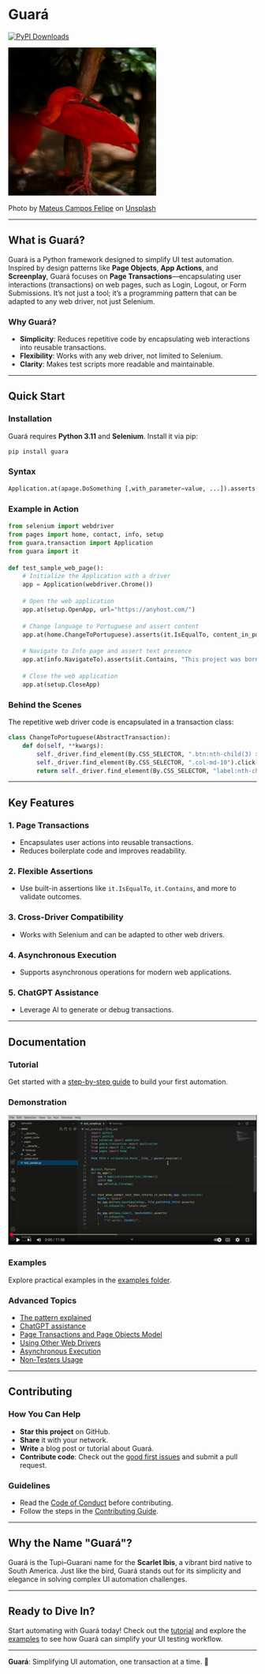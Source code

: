 # Guará

[![PyPI Downloads](https://static.pepy.tech/badge/guara)](https://pepy.tech/projects/guara)

<img src=https://github.com/douglasdcm/guara/raw/main/docs/images/guara.jpg width="300" height="300" />

Photo by <a href="https://unsplash.com/@matcfelipe?utm_content=creditCopyText&utm_medium=referral&utm_source=unsplash">Mateus Campos Felipe</a> on <a href="https://unsplash.com/photos/red-flamingo-svdE4f0K4bs?utm_content=creditCopyText&utm_medium=referral&utm_source=unsplash">Unsplash</a>

---

## What is Guará?

Guará is a Python framework designed to simplify UI test automation. Inspired by design patterns like **Page Objects**, **App Actions**, and **Screenplay**, Guará focuses on **Page Transactions**—encapsulating user interactions (transactions) on web pages, such as Login, Logout, or Form Submissions. It’s not just a tool; it’s a programming pattern that can be adapted to any web driver, not just Selenium.

### Why Guará?
- **Simplicity**: Reduces repetitive code by encapsulating web interactions into reusable transactions.
- **Flexibility**: Works with any web driver, not limited to Selenium.
- **Clarity**: Makes test scripts more readable and maintainable.

---

## Quick Start

### Installation
Guará requires **Python 3.11** and **Selenium**. Install it via pip:
```shell
pip install guara
```

### Syntax
```python
Application.at(apage.DoSomething [,with_parameter=value, ...]).asserts(it.Matches, a_condition)
```

### Example in Action
```python
from selenium import webdriver
from pages import home, contact, info, setup
from guara.transaction import Application
from guara import it

def test_sample_web_page():
    # Initialize the Application with a driver
    app = Application(webdriver.Chrome())
    
    # Open the web application
    app.at(setup.OpenApp, url="https://anyhost.com/")
    
    # Change language to Portuguese and assert content
    app.at(home.ChangeToPortuguese).asserts(it.IsEqualTo, content_in_portuguese)

    # Navigate to Info page and assert text presence
    app.at(info.NavigateTo).asserts(it.Contains, "This project was born")

    # Close the web application
    app.at(setup.CloseApp)
```

### Behind the Scenes
The repetitive web driver code is encapsulated in a transaction class:
```python
class ChangeToPortuguese(AbstractTransaction):
    def do(self, **kwargs):
        self._driver.find_element(By.CSS_SELECTOR, ".btn:nth-child(3) > button:nth-child(1) > img").click()
        self._driver.find_element(By.CSS_SELECTOR, ".col-md-10").click()
        return self._driver.find_element(By.CSS_SELECTOR, "label:nth-child(1)").text
```

---

## Key Features

### 1. **Page Transactions**
- Encapsulates user actions into reusable transactions.
- Reduces boilerplate code and improves readability.

### 2. **Flexible Assertions**
- Use built-in assertions like `it.IsEqualTo`, `it.Contains`, and more to validate outcomes.

### 3. **Cross-Driver Compatibility**
- Works with Selenium and can be adapted to other web drivers.

### 4. **Asynchronous Execution**
- Supports asynchronous operations for modern web applications.

### 5. **ChatGPT Assistance**
- Leverage AI to generate or debug transactions.

---

## Documentation

### Tutorial
Get started with a [step-by-step guide](https://github.com/douglasdcm/guara/blob/main/docs/TUTORIAL.md) to build your first automation.

### Demonstration
[![Watch the video](./docs/images/guara-demo.png)](https://www.youtube.com/watch?v=r2pCN2jG7Nw)

### Examples
Explore practical examples in the [examples folder](https://github.com/douglasdcm/guara/tree/main/examples).

### Advanced Topics
- [The pattern explained](https://github.com/douglasdcm/guara/tree/main/docs/THE_PATTERN_EXPLAINED.md)
- [ChatGPT assistance](https://github.com/douglasdcm/guara/tree/main/docs/MISCELANEOS.md#ChatGPT-assistance)
- [Page Transactions and Page Objects Model](https://github.com/douglasdcm/guara/tree/main/docs/PT_AND_POM.md)
- [Using Other Web Drivers](https://github.com/douglasdcm/guara/tree/main/docs/MISCELANEOS.md#Using-other-Web-Drivers)
- [Asynchronous Execution](https://github.com/douglasdcm/guara/tree/main/docs/MISCELANEOS.md#Asynchronous-execution)
- [Non-Testers Usage](https://github.com/douglasdcm/guara/tree/main/docs/MISCELANEOS.md#Non-testers-usage)
---

## Contributing

### How You Can Help
- **Star this project** on GitHub.
- **Share** it with your network.
- **Write** a blog post or tutorial about Guará.
- **Contribute code**: Check out the [good first issues](https://github.com/douglasdcm/guara/issues) and submit a pull request.

### Guidelines
- Read the [Code of Conduct](https://github.com/douglasdcm/guara/blob/main/docs/CODE_OF_CONDUCT.md) before contributing.
- Follow the steps in the [Contributing Guide](https://github.com/douglasdcm/guara/blob/main/docs/CONTRIBUTING.md).

---

## Why the Name "Guará"?
Guará is the Tupi–Guarani name for the **Scarlet Ibis**, a vibrant bird native to South America. Just like the bird, Guará stands out for its simplicity and elegance in solving complex UI automation challenges.

---

## Ready to Dive In?
Start automating with Guará today! Check out the [tutorial](https://github.com/douglasdcm/guara/blob/main/docs/TUTORIAL.md) and explore the [examples](https://github.com/douglasdcm/guara/tree/main/examples) to see how Guará can simplify your UI testing workflow.

---

**Guará**: Simplifying UI automation, one transaction at a time. 🚀

